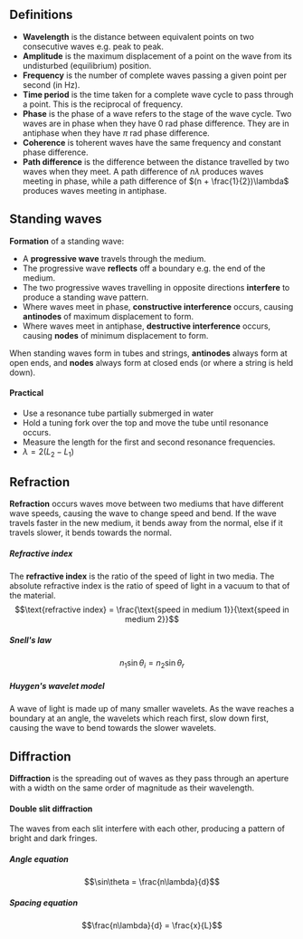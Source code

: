 ## Definitions
- **Wavelength** is the distance between equivalent points on two consecutive waves e.g. peak to peak.
- **Amplitude** is the maximum displacement of a point on the wave from its undisturbed (equilibrium) position.
- **Frequency** is the number of complete waves passing a given point per second (in $\text{Hz}$).
- **Time period** is the time taken for a complete wave cycle to pass through a point. This is the reciprocal of frequency.
- **Phase** is the phase of a wave refers to the stage of the wave cycle. Two waves are in phase when they have 0 rad phase difference. They are in antiphase when they have $\pi$ rad phase difference.
- **Coherence** is toherent waves have the same frequency and constant phase difference.
- **Path difference** is the difference between the distance travelled by two waves when they meet. A path difference of $n\lambda$ produces waves meeting in phase, while a path difference of $(n + \frac{1}{2})\lambda$ produces waves meeting in antiphase.

## Standing waves
**Formation** of a standing wave:
- A **progressive wave** travels through the medium.
- The progressive wave **reflects** off a boundary e.g. the end of the medium.
- The two progressive waves travelling in opposite directions **interfere** to produce a standing wave pattern.
- Where waves meet in phase, **constructive interference** occurs, causing **antinodes** of maximum displacement to form.
- Where waves meet in antiphase, **destructive interference** occurs, causing **nodes** of minimum displacement to form.

When standing waves form in tubes and strings, **antinodes** always form at open ends, and **nodes** always form at closed ends (or where a string is held down).
#### Practical
- Use a resonance tube partially submerged in water
- Hold a tuning fork over the top and move the tube until resonance occurs.
- Measure the length for the first and second resonance frequencies.
- $\lambda = 2(L_2 - L_1)$

## Refraction
**Refraction** occurs waves move between two mediums that have different wave speeds, causing the wave to change speed and bend. If the wave travels faster in the new medium, it bends away from the normal, else if it travels slower, it bends towards the normal.
##### Refractive index
The **refractive index** is the ratio of the speed of light in two media. The absolute refractive index is the ratio of speed of light in a vacuum to that of the material.
$$\text{refractive index} = \frac{\text{speed in medium 1}}{\text{speed in medium 2}}$$
##### Snell's law
$$n_1\sin\theta_i = n_2\sin\theta_r$$
##### Huygen's wavelet model
A wave of light is made up of many smaller wavelets. As the wave reaches a boundary at an angle, the wavelets which reach first, slow down first, causing the wave to bend towards the slower wavelets.

## Diffraction
**Diffraction** is the spreading out of waves as they pass through an aperture with a width on the same order of magnitude as their wavelength.
#### Double slit diffraction
The waves from each slit interfere with each other, producing a pattern of bright and dark fringes.
##### Angle equation
$$\sin\theta = \frac{n\lambda}{d}$$
##### Spacing equation
$$\frac{n\lambda}{d} = \frac{x}{L}$$

